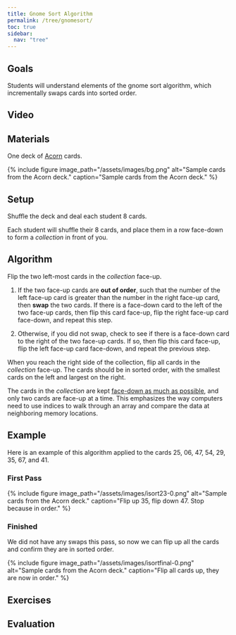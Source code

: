 ```yaml
---
title: Gnome Sort Algorithm
permalink: /tree/gnomesort/
toc: true
sidebar:
  nav: "tree"
---
```


## Goals

Students will understand elements of the gnome sort algorithm, which incrementally
swaps cards into sorted order.

## Video

## Materials

One deck of [Acorn]({{site.baseurl}}/tree) cards.

{% include figure image_path="/assets/images/bg.png" alt="Sample cards from the Acorn deck." caption="Sample cards from the Acorn deck." %}

## Setup

Shuffle the deck and deal each student 8 cards.

Each student will shuffle their 8 cards, and place them
in a row face-down to form a *collection* in front of you.

## Algorithm

Flip the two left-most cards in the
*collection* face-up.

1. If the two face-up cards are **out of order**, such that the number of the left face-up
card is greater than the number in the right face-up card, then **swap** the two cards.
If there is a face-down card to the left of the two face-up cards, then flip this card face-up,
flip the right face-up card face-down, and repeat this step.

2. Otherwise, if you did not swap, check to see if there is a face-down card to the
right of the two face-up cards. If so, then flip this card face-up,
flip the left face-up card face-down, and repeat the previous step.

When you reach the right side of the collection, flip all cards in the *collection* face-up. The cards
should be in sorted order, with the smallest cards on the left and largest on the right.

The cards in the *collection* are kept
[face-down as much as possible](https://dl.acm.org/doi/10.1145/3287324.3293797), and only two cards
are face-up at a time. This emphasizes the way computers need to use indices to walk
through an array and compare the data at neighboring memory locations.

## Example

Here is an example of this algorithm applied to the cards 25, 06, 47, 54, 29, 35, 67, and 41.

### First Pass

{% include figure image_path="/assets/images/isort23-0.png" alt="Sample cards from the Acorn deck." caption="Flip up 35, flip down 47. Stop because in order." %}

### Finished

We did not have any swaps this pass, so now we can flip up all the cards and confirm they are in sorted order.

{% include figure image_path="/assets/images/isortfinal-0.png" alt="Sample cards from the Acorn deck." caption="Flip all cards up, they are now in order." %}

## Exercises

## Evaluation
